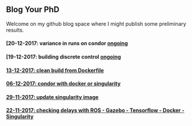 ## Blog Your PhD

Welcome on my github blog space where I might publish some preliminary results.

#### [20-12-2017: variance in runs on condor [ongoing](./docs/variance.md)

#### [19-12-2017: building discrete control [ongoing](./docs/discrete_control.md)

#### [13-12-2017: clean build from Dockerfile](./docs/docker_build.md)

#### [06-12-2017: condor with docker or singularity](./docs/sing_dock_on_condor.md)

#### [29-11-2017: update singularity image](./docs/sing_dock_esat.md)

#### [22-11-2017: checking delays with ROS - Gazebo - Tensorflow - Docker - Singularity](./docs/delays.md)

